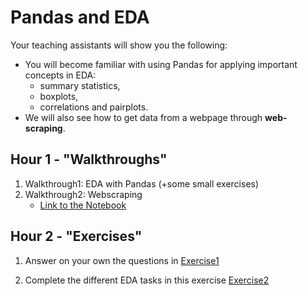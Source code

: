 # Pandas and EDA

Your teaching assistants will show you the following:
- You will become familiar with using Pandas for applying important concepts in EDA: 
    - summary statistics, 
    - boxplots, 
    - correlations and pairplots.
- We will also see how to get data from a webpage through **web-scraping**.


## Hour 1 - "Walkthroughs"

1. Walkthrough1: EDA with Pandas (+some small exercises)
2. Walkthrough2: Webscraping
    - [Link to the Notebook](https://colab.research.google.com/github/michalis0/Business-Intelligence-and-Analytics/blob/master/week3%20-%20EDA%20and%20Visualization/walkthroughs/Introduction_to_Data_Analysis_through_examples.ipynb)


## Hour 2 - "Exercises"
1. Answer on your own the questions in [Exercise1](https://colab.research.google.com/github/michalis0/Business-Intelligence-and-Analytics/blob/master/week3%20-%20EDA%20and%20Visualization/Exercises/Exercise1_week3.ipynb)

2. Complete the different EDA tasks in this exercise [Exercise2](https://colab.research.google.com/github/michalis0/Business-Intelligence-and-Analytics/blob/master/week3%20-%20EDA%20and%20Visualization/Exercises/Exercise2_week3.ipynb)

